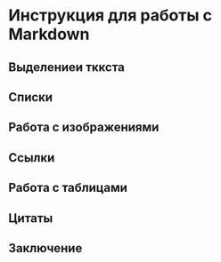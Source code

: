 # Инструкция для работы с Markdown 

## Выделениеи тккста

## Списки

## Работа с изображениями

## Ссылки

## Работа с таблицами

## Цитаты

## Заключение
